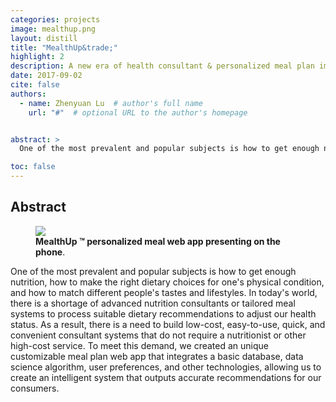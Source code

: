 ```yaml
---
categories: projects
image: mealthup.png
layout: distill
title: "MealthUp&trade;"
highlight: 2
description: A new era of health consultant & personalized meal plan implemented machine learning techniques.
date: 2017-09-02
cite: false
authors:
  - name: Zhenyuan Lu  # author's full name
    url: "#"  # optional URL to the author's homepage


abstract: >
  One of the most prevalent and popular subjects is how to get enough nutrition, how to make the right dietary choices for one's physical condition, and how to match different people's tastes and lifestyles. In today's world, there is a shortage of advanced nutrition consultants or tailored meal systems to process suitable dietary recommendations to adjust our health status. As a result, there is a need to build low-cost, easy-to-use, quick, and convenient consultant systems that do not require a nutritionist or other high-cost service. To meet this demand, we created an unique customizable meal plan web app that integrates a basic database, data science algorithm, user preferences, and other technologies, allowing us to create an intelligent system that outputs accurate recommendations for our consumers.

toc: false
---
```


## Abstract

<figure>
  <img src="{{ '/assets/projects/mealthup.png' | relative_url }}" />
  <figcaption>
    <strong> MealthUp &trade; personalized meal web app presenting on the phone</strong>.
  </figcaption>
</figure>

One of the most prevalent and popular subjects is how to get enough nutrition, how to make the right dietary choices for one's physical condition, and how to match different people's tastes and lifestyles. In today's world, there is a shortage of advanced nutrition consultants or tailored meal systems to process suitable dietary recommendations to adjust our health status. As a result, there is a need to build low-cost, easy-to-use, quick, and convenient consultant systems that do not require a nutritionist or other high-cost service. To meet this demand, we created an unique customizable meal plan web app that integrates a basic database, data science algorithm, user preferences, and other technologies, allowing us to create an intelligent system that outputs accurate recommendations for our consumers.
